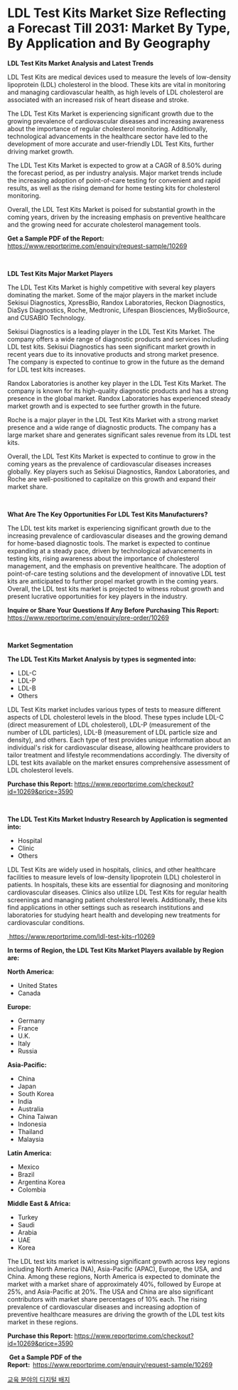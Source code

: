 <p><h1>LDL Test Kits Market Size Reflecting a Forecast Till 2031: Market By Type, By Application and By Geography</h1></p><p><strong>LDL Test Kits Market Analysis and Latest Trends</strong></p>
<p><p>LDL Test Kits are medical devices used to measure the levels of low-density lipoprotein (LDL) cholesterol in the blood. These kits are vital in monitoring and managing cardiovascular health, as high levels of LDL cholesterol are associated with an increased risk of heart disease and stroke.</p><p>The LDL Test Kits Market is experiencing significant growth due to the growing prevalence of cardiovascular diseases and increasing awareness about the importance of regular cholesterol monitoring. Additionally, technological advancements in the healthcare sector have led to the development of more accurate and user-friendly LDL Test Kits, further driving market growth.</p><p>The LDL Test Kits Market is expected to grow at a CAGR of 8.50% during the forecast period, as per industry analysis. Major market trends include the increasing adoption of point-of-care testing for convenient and rapid results, as well as the rising demand for home testing kits for cholesterol monitoring.</p><p>Overall, the LDL Test Kits Market is poised for substantial growth in the coming years, driven by the increasing emphasis on preventive healthcare and the growing need for accurate cholesterol management tools.</p></p>
<p><strong>Get a Sample PDF of the Report:&nbsp;</strong> <a href="https://www.reportprime.com/enquiry/request-sample/10269">https://www.reportprime.com/enquiry/request-sample/10269</a></p>
<p>&nbsp;</p>
<p><strong>LDL Test Kits Major Market Players</strong></p>
<p><p>The LDL Test Kits Market is highly competitive with several key players dominating the market. Some of the major players in the market include Sekisui Diagnostics, XpressBio, Randox Laboratories, Reckon Diagnostics, DiaSys Diagnostics, Roche, Medtronic, Lifespan Biosciences, MyBioSource, and CUSABIO Technology.</p><p>Sekisui Diagnostics is a leading player in the LDL Test Kits Market. The company offers a wide range of diagnostic products and services including LDL test kits. Sekisui Diagnostics has seen significant market growth in recent years due to its innovative products and strong market presence. The company is expected to continue to grow in the future as the demand for LDL test kits increases.</p><p>Randox Laboratories is another key player in the LDL Test Kits Market. The company is known for its high-quality diagnostic products and has a strong presence in the global market. Randox Laboratories has experienced steady market growth and is expected to see further growth in the future.</p><p>Roche is a major player in the LDL Test Kits Market with a strong market presence and a wide range of diagnostic products. The company has a large market share and generates significant sales revenue from its LDL test kits.</p><p>Overall, the LDL Test Kits Market is expected to continue to grow in the coming years as the prevalence of cardiovascular diseases increases globally. Key players such as Sekisui Diagnostics, Randox Laboratories, and Roche are well-positioned to capitalize on this growth and expand their market share.</p></p>
<p>&nbsp;</p>
<p><strong>What Are The Key Opportunities For LDL Test Kits Manufacturers?</strong></p>
<p><p>The LDL test kits market is experiencing significant growth due to the increasing prevalence of cardiovascular diseases and the growing demand for home-based diagnostic tools. The market is expected to continue expanding at a steady pace, driven by technological advancements in testing kits, rising awareness about the importance of cholesterol management, and the emphasis on preventive healthcare. The adoption of point-of-care testing solutions and the development of innovative LDL test kits are anticipated to further propel market growth in the coming years. Overall, the LDL test kits market is projected to witness robust growth and present lucrative opportunities for key players in the industry.</p></p>
<p><strong>Inquire or Share Your Questions If Any Before Purchasing This Report:</strong> <a href="https://www.reportprime.com/enquiry/pre-order/10269">https://www.reportprime.com/enquiry/pre-order/10269</a></p>
<p>&nbsp;</p>
<p><strong>Market Segmentation</strong></p>
<p><strong>The LDL Test Kits Market Analysis by types is segmented into:</strong></p>
<p><ul><li>LDL-C</li><li>LDL-P</li><li>LDL-B</li><li>Others</li></ul></p>
<p><p>LDL Test Kits market includes various types of tests to measure different aspects of LDL cholesterol levels in the blood. These types include LDL-C (direct measurement of LDL cholesterol), LDL-P (measurement of the number of LDL particles), LDL-B (measurement of LDL particle size and density), and others. Each type of test provides unique information about an individual's risk for cardiovascular disease, allowing healthcare providers to tailor treatment and lifestyle recommendations accordingly. The diversity of LDL test kits available on the market ensures comprehensive assessment of LDL cholesterol levels.</p></p>
<p><strong>Purchase this Report:&nbsp;</strong><a href="https://www.reportprime.com/checkout?id=10269&price=3590">https://www.reportprime.com/checkout?id=10269&price=3590</a></p>
<p>&nbsp;</p>
<p><strong>The LDL Test Kits Market Industry Research by Application is segmented into:</strong></p>
<p><ul><li>Hospital</li><li>Clinic</li><li>Others</li></ul></p>
<p><p>LDL Test Kits are widely used in hospitals, clinics, and other healthcare facilities to measure levels of low-density lipoprotein (LDL) cholesterol in patients. In hospitals, these kits are essential for diagnosing and monitoring cardiovascular diseases. Clinics also utilize LDL Test Kits for regular health screenings and managing patient cholesterol levels. Additionally, these kits find applications in other settings such as research institutions and laboratories for studying heart health and developing new treatments for cardiovascular conditions.</p></p>
<p><a href="https://www.reportprime.com/ldl-test-kits-r10269">&nbsp;https://www.reportprime.com/ldl-test-kits-r10269</a></p>
<p><strong>In terms of Region, the LDL Test Kits Market Players available by Region are:</strong></p>
<p>
    <p> <strong> North America: </strong>
        <ul>
            <li>United States</li>
            <li>Canada</li>
        </ul>
        </p> 
    <p> <strong> Europe: </strong>
        <ul>
            <li>Germany</li>
            <li>France</li>
            <li>U.K.</li>
            <li>Italy</li>
            <li>Russia</li>
        </ul>
        </p> 
    <p> <strong> Asia-Pacific: </strong>
        <ul>
            <li>China</li>
            <li>Japan</li>
            <li>South Korea</li>
            <li>India</li>
            <li>Australia</li>
            <li>China Taiwan</li>
            <li>Indonesia</li>
            <li>Thailand</li>
            <li>Malaysia</li>
        </ul>
        </p> 
    <p> <strong> Latin America: </strong>
        <ul>
            <li>Mexico</li>
            <li>Brazil</li>
            <li>Argentina Korea</li>
            <li>Colombia</li>
        </ul>
        </p> 
    <p> <strong> Middle East & Africa: </strong>
        <ul>
            <li>Turkey</li>
            <li>Saudi</li>
            <li>Arabia</li>
            <li>UAE</li>
            <li>Korea</li>
        </ul>
    </p>
    </p>
<p><p>The LDL test kits market is witnessing significant growth across key regions including North America (NA), Asia-Pacific (APAC), Europe, the USA, and China. Among these regions, North America is expected to dominate the market with a market share of approximately 40%, followed by Europe at 25%, and Asia-Pacific at 20%. The USA and China are also significant contributors with market share percentages of 10% each. The rising prevalence of cardiovascular diseases and increasing adoption of preventive healthcare measures are driving the growth of the LDL test kits market in these regions.</p></p>
<p><strong>Purchase this Report: </strong><a href="https://www.reportprime.com/checkout?id=10269&price=3590">https://www.reportprime.com/checkout?id=10269&price=3590</a></p>
<p>&nbsp;<strong>Get a Sample PDF of the Report:&nbsp;&nbsp;</strong><a href="https://www.reportprime.com/enquiry/request-sample/10269">https://www.reportprime.com/enquiry/request-sample/10269</a></p>
<p><strong></strong></p>
<p><p><a href="https://medium.com/@joanacasper2001/%EA%B5%90%EC%9C%A1-%EB%B6%84%EC%95%BC%EC%9D%98-%EB%94%94%EC%A7%80%ED%84%B8-%EB%B0%B0%EC%A7%80-%EC%8B%9C%EC%9E%A5%EC%9D%80-%EC%8B%9C%EC%9E%A5-%EC%A0%90%EC%9C%A0%EC%9C%A8-%ED%81%AC%EA%B8%B0-%EB%B0%8F-2031%EB%85%84%EA%B9%8C%EC%A7%80%EC%9D%98-%EC%98%88%EC%83%81-%EC%98%88%EC%B8%A1%EC%97%90-%EC%B4%88%EC%A0%90%EC%9D%84-%EB%A7%9E%EC%B6%A5%EB%8B%88%EB%8B%A4-00f2d46c3501">교육 분야의 디지털 배지</a></p></p>